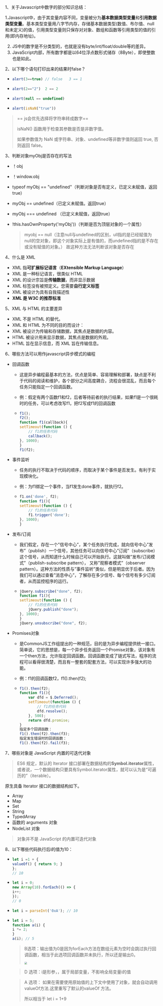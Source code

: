 

1、关于Javascript中数字的部分知识总结：

​    1.Javascript中，由于其变量内容不同，变量被分为**基本数据类型变量**和**引用数据类型变量**。基本类型变量用八字节内存，存储基本数据类型(数值、布尔值、null和未定义)的值，引用类型变量则只保存对对象、数组和函数等引用类型的值的引用(即内存地址)。

2. JS中的数字是不分类型的，也就是没有byte/int/float/double等的差异。
3. JavaScript内部，所有数字都是以64位浮点数形式储存（8Byte），即使整数也是如此。



2、以下哪个语句打印出来的结果时false？

* ```javascript
  alert(3==true) // false   3 == 1
  ```

* ```javascript
  alert(2=="2")  2 == 2
  ```

* ```javascript
  alert(null == undefined)
  ```

* ```javascript
  alert(isNaN("true")) 
  ```

> == js会优先选择将字符串转成数字==
>
> 
>
> isNaN() 函数用于检查其参数是否是非数字值。
>
> 如果参数值为 NaN 或字符串、对象、undefined等非数字值则返回 true, 否则返回 false。



3、判断对象myObj是否存在的写法

* ！obj

* ！window.obj

* typeof myObj == "undefined"（判断对象是否有定义，已定义未赋值，返回true）

* myObj == undefined（已定义未赋值。返回true）

* myObj === undefined （已定义未赋值，返回true）

* !this.hasOwnProperty('myObj'))（判断是否为顶层对象的一个属性）

  

  > myobj == null（注意null与undefined的区别，ull指的是已经赋值为null的空对象，即这个对象实际上是有值的，而undefined指的是不存在或没有赋值的对象。） 故这种方法无法判断该对象是否存在

  

4、什么是 XML

* XML 指**可扩展标记语言**（**EXtensible Markup Language**）
* XML 是一种标记语言，很类似 HTML
* XML 的设计宗旨是**传输数据**，而非显示数据
* XML 标签没有被预定义。您需要**自行定义标签**
* XML 被设计为具有自我描述性
* **XML 是 W3C 的推荐标准**



5、XML 与 HTML 的主要差异

* XML 不是 HTML 的替代。
* XML 和 HTML 为不同的目的而设计：
* XML 被设计为传输和存储数据，其焦点是数据的内容。
* HTML 被设计用来显示数据，其焦点是数据的外观。
* HTML 旨在显示信息，而 XML 旨在传输信息。



6、哪些方法可以用作javascript异步模式的编程

* 回调函数

  * 这是异步编程最基本的方法，优点是简单、容易理解和部署，缺点是不利于代码的阅读和维护，各个部分之间高度耦合，流程会很混乱，而且每个任务只能指定一个回调函数。

  * 例：假定有两个函数f1和f2，后者等待前者的执行结果，如果f1是一个很耗时的任务，可以考虑改写f1，把f2写成f1的回调函数

  * ```javascript
    f1();
    f2();
    function f1(callback){
    setTimeout(function () {
        // f1的任务代码
        callback();
    }, 1000);
    }
    f1(f2);
    ```

* 事件监听

  * 任务的执行不取决于代码的顺序，而取决于某个事件是否发生。有利于实现模块化。

  *  例：为f1绑定一个事件，当f1发生done事件，就执行f2。

  * ```javascript
    f1.on('done', f2);
    function f1(){
    setTimeout(function () {
        // f1的任务代码
        f1.trigger('done');
    }, 1000);
    }
    ```

    

* 发布/订阅

  * 我们假定，存在一个”信号中心”，某个任务执行完成，就向信号中心”发布”（publish）一个信号，其他任务可以向信号中心”订阅”（subscribe）这个信号，从而知道什么时候自己可以开始执行。这就叫做”发布/订阅模式”（publish-subscribe pattern）， 又称”观察者模式”（observer pattern）。这种方法的性质与”事件监听”类似，但是明显优于后者。因为我们可以通过查看”消息中心”，了解存在多少信号、每个信号有多少订阅者，从而监控程序的运行。

  * ```javascript
    jQuery.subscribe("done", f2);
    function f1(){
    setTimeout(function () {
        // f1的任务代码
        jQuery.publish("done");
    }, 1000);
    }
    jQuery.unsubscribe("done", f2);
    ```

* Promises对象

  * 是CommonJS工作组提出的一种规范，目的是为异步编程提供统一接口。简单说，它的思想是，每一个异步任务返回一个Promise对象，该对象有一个then方法，允许指定回调函数。回调函数变成了链式写法，程序的流程可以看得很清楚，而且有一整套的配套方法，可以实现许多强大的功能。

  * 例：f1的回调函数f2，f1().then(f2);

  * ```javascript
    f1().then(f2);
    function f1(){
        var dfd = $.Deferred();
        setTimeout(function () {
            // f1的任务代码
            dfd.resolve();
        }, 500);
        return dfd.promise;
    }
    指定多个回调函数：
    f1().then(f2).then(f3);
    指定发生错误时的回调函数：
    f1().then(f2).fail(f3);
    ```

    

7、哪些对象是 JavaScript 内置的可迭代对象

> ES6 规定，默认的 Iterator 接口部署在数据结构的**Symbol.iterator**属性，或者说，一个数据结构只要具有Symbol.iterator属性，就可以认为是“可遍历的”（iterable）。

原生具备 Iterator 接口的数据结构如下。

- Array
- Map
- Set
- String
- TypedArray
- 函数的 arguments 对象
- NodeList 对象

> 对象并不是 JavaScript 的内置可迭代对象



8、以下哪些代码执行后i的值为10：

* ```javascript
  let i =1 + {
  valueOf() { return 9; }
  };
  // 10
  ```

* ```javascript
  let i = 0;
  new Array(10).forEach(() => {
  i++;
  });
  // 0
  ```

* ```javascript
  let i = parseInt('0xA'); // 10
  ```

* ```javascript
  let i = 5;
  function a(i) {
  i *= 2;
  }
  a(i); // 5
  ```

  

  > B选项：输出值为0是因为forEach方法在数组元素为空时会跳过执行回调函数，相当于此选项回调函数并未执行，所以还是输出0。
  >
  > <img src="https://i.loli.net/2021/09/20/AocY6jUuWKhnNx2.png" style="zoom:50%;" />

  > D 选项：i是形参，，属于局部变量，不影响全局变量i的值

  > A 选项： 如果在需要使用原始值的上下文中使用了对象，就会自动调用valueOf方法.这里重写了默认的valueOf 方法。
  >
  > 所以相当于 let i = 1+9

  

  
  